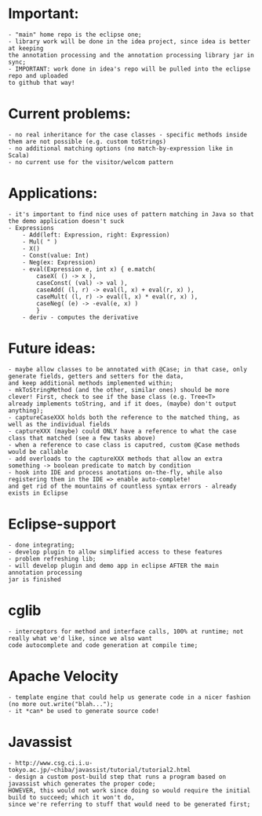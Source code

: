 Important:
==========
	- "main" home repo is the eclipse one;
	- library work will be done in the idea project, since idea is better at keeping
	the annotation processing and the annotation processing library jar in sync;
	- IMPORTANT: work done in idea's repo will be pulled into the eclipse repo and uploaded
	to github that way!

Current problems:
=================
    - no real inheritance for the case classes - specific methods inside them are not possible (e.g. custom toStrings)
    - no additional matching options (no match-by-expression like in Scala)
    - no current use for the visitor/welcom pattern

Applications:
=============
    - it's important to find nice uses of pattern matching in Java so that the demo application doesn't suck
    - Expressions
        - Add(left: Expression, right: Expression)
        - Mul( " )
        - X()
        - Const(value: Int)
        - Neg(ex: Expression)
        - eval(Expression e, int x) { e.match(
            caseX( () -> x ),
            caseConst( (val) -> val ),
            caseAdd( (l, r) -> eval(l, x) + eval(r, x) ),
            caseMult( (l, r) -> eval(l, x) * eval(r, x) ),
            caseNeg( (e) -> -eval(e, x) )
            }
        - deriv - computes the derivative



Future ideas:
=============
    - maybe allow classes to be annotated with @Case; in that case, only generate fields, getters and setters for the data,
    and keep additional methods implemented within;
    - mkToStringMethod (and the other, similar ones) should be more clever! First, check to see if the base class (e.g. Tree<T>
    already implements toString, and if it does, (maybe) don't output anything);
    - captureCaseXXX holds both the reference to the matched thing, as well as the individual fields
    - captureXXX (maybe) could ONLY have a reference to what the case class that matched (see a few tasks above)
    - when a reference to case class is caputred, custom @Case methods would be callable
    - add overloads to the captureXXX methods that allow an extra something -> boolean predicate to match by condition
    - hook into IDE and process anotations on-the-fly, while also registering them in the IDE => enable auto-complete!
    and get rid of the mountains of countless syntax errors - already exists in Eclipse

Eclipse-support
===============
    - done integrating;
    - develop plugin to allow simplified access to these features
    - problem refreshing lib; 
    - will develop plugin and demo app in eclipse AFTER the main annotation processing
    jar is finished

cglib
=====
    - interceptors for method and interface calls, 100% at runtime; not really what we'd like, since we also want
    code autocomplete and code generation at compile time;

Apache Velocity
===============
    - template engine that could help us generate code in a nicer fashion (no more out.write("blah...");
    - it *can* be used to generate source code!
    
Javassist
=========
    - http://www.csg.ci.i.u-tokyo.ac.jp/~chiba/javassist/tutorial/tutorial2.html
    - design a custom post-build step that runs a program based on javassist which generates the proper code; 
    HOWEVER, this would not work since doing so would require the initial build to succeed; which it won't do,
    since we're referring to stuff that would need to be generated first;
    